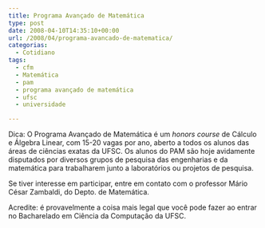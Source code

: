 ```yaml
---
title: Programa Avançado de Matemática
type: post
date: 2008-04-10T14:35:10+00:00
url: /2008/04/programa-avancado-de-matematica/
categorias:
  - Cotidiano
tags:
  - cfm
  - Matemática
  - pam
  - programa avançado de matemática
  - ufsc
  - universidade

---
```

Dica: O Programa Avançado de Matemática é um _honors course_ de Cálculo e Álgebra Linear, com 15-20 vagas por ano, aberto a todos os alunos das áreas de ciências exatas da UFSC. Os alunos do PAM são hoje avidamente disputados por diversos grupos de pesquisa das engenharias e da matemática para trabalharem junto a laboratórios ou projetos de pesquisa.

Se tiver interesse em participar, entre em contato com o professor Mário César Zambaldi, do Depto. de Matemática.

Acredite: é provavelmente a coisa mais legal que você pode fazer ao entrar no Bacharelado em Ciência da Computação da UFSC.
